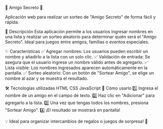 🎁 Amigo Secreto 🎁

Aplicación web para realizar un sorteo de "Amigo Secreto" de forma fácil y rápida.

🚀 Descripción
Esta aplicación permite a los usuarios ingresar nombres en una lista y realizar un sorteo aleatorio para determinar quién será el "Amigo Secreto". Ideal para juegos entre amigos, familias o eventos especiales.

✨ Características
✅ Agregar nombres: Los usuarios pueden escribir un nombre y añadirlo a la lista con un solo clic.
✅ Validación de entrada: Se asegura que el usuario ingrese un nombre válido antes de agregarlo.
✅ Lista visible: Los nombres ingresados aparecen automáticamente en la pantalla.
✅ Sorteo aleatorio: Con un botón de "Sortear Amigo", se elige un nombre al azar y se muestra el resultado.

🛠 Tecnologías utilizadas
HTML
CSS
JavaScript
🎲 Cómo usarlo
1️⃣ Ingresa el nombre de un amigo en el campo de texto.
2️⃣ Haz clic en "Adicionar" para agregarlo a la lista.
3️⃣ Una vez que tengas todos los nombres, presiona "Sortear Amigo".
4️⃣ ¡El resultado se mostrará en pantalla!

💡 Ideal para organizar intercambios de regalos o juegos de sorpresa! 🎉
